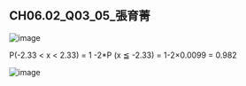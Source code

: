 ## CH06.02_Q03_05_張育菁 

![image](https://github.com/user-attachments/assets/fed26b4b-fe3f-4455-9763-cadf1ff2fb51)

P(-2.33 < x < 2.33) = 1 -2*P (x ≦ -2.33) = 1-2×0.0099 = 0.982

![image](https://github.com/user-attachments/assets/d402be82-a44e-4c57-a33a-56e8495751ab)
